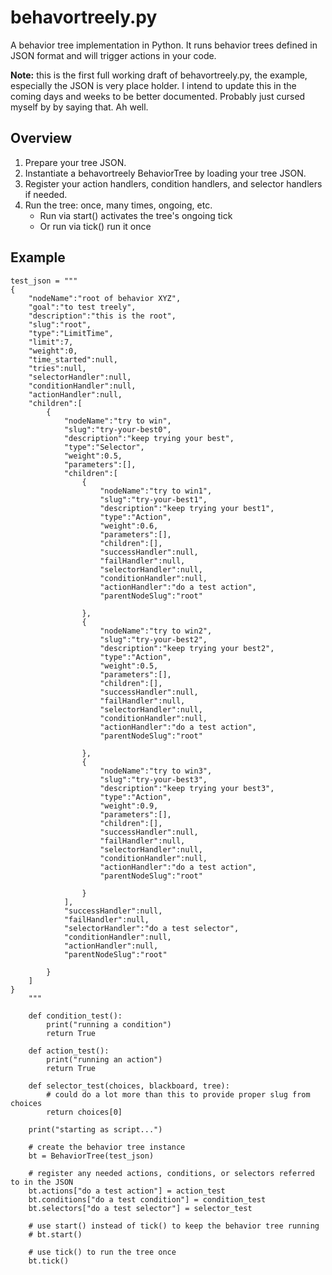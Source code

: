 # behavortreely.py

A behavior tree implementation in Python. It runs behavior trees defined in JSON format and will trigger actions in your code.

**Note:** this is the first full working draft of behavortreely.py, the example, especially the JSON is very place holder. I intend to update this in the coming days and weeks to be better documented. Probably just cursed myself by by saying that. Ah well.

## Overview

1) Prepare your tree JSON.
2) Instantiate a behavortreely BehaviorTree by loading your tree JSON.
3) Register your action handlers, condition handlers, and selector handlers if needed.
4) Run the tree: once, many times, ongoing, etc.
    - Run via start() activates the tree's ongoing tick
    - Or run via tick() run it once

## Example

    test_json = """
    {
        "nodeName":"root of behavior XYZ",
        "goal":"to test treely",
        "description":"this is the root",
        "slug":"root",
        "type":"LimitTime",
        "limit":7,
        "weight":0,
        "time_started":null,
        "tries":null,
        "selectorHandler":null,
        "conditionHandler":null,
        "actionHandler":null,
        "children":[
            {
                "nodeName":"try to win",
                "slug":"try-your-best0",
                "description":"keep trying your best",
                "type":"Selector",
                "weight":0.5,
                "parameters":[],
                "children":[
                    {
                        "nodeName":"try to win1",
                        "slug":"try-your-best1",
                        "description":"keep trying your best1",
                        "type":"Action",
                        "weight":0.6,
                        "parameters":[],
                        "children":[],
                        "successHandler":null,
                        "failHandler":null,
                        "selectorHandler":null,
                        "conditionHandler":null,
                        "actionHandler":"do a test action",
                        "parentNodeSlug":"root"

                    },
                    {
                        "nodeName":"try to win2",
                        "slug":"try-your-best2",
                        "description":"keep trying your best2",
                        "type":"Action",
                        "weight":0.5,
                        "parameters":[],
                        "children":[],
                        "successHandler":null,
                        "failHandler":null,
                        "selectorHandler":null,
                        "conditionHandler":null,
                        "actionHandler":"do a test action",
                        "parentNodeSlug":"root"

                    },
                    {
                        "nodeName":"try to win3",
                        "slug":"try-your-best3",
                        "description":"keep trying your best3",
                        "type":"Action",
                        "weight":0.9,
                        "parameters":[],
                        "children":[],
                        "successHandler":null,
                        "failHandler":null,
                        "selectorHandler":null,
                        "conditionHandler":null,
                        "actionHandler":"do a test action",
                        "parentNodeSlug":"root"

                    }
                ],
                "successHandler":null,
                "failHandler":null,
                "selectorHandler":"do a test selector",
                "conditionHandler":null,
                "actionHandler":null,
                "parentNodeSlug":"root"

            }
        ]
    }
        """

        def condition_test():
            print("running a condition")
            return True

        def action_test():
            print("running an action")
            return True

        def selector_test(choices, blackboard, tree):
            # could do a lot more than this to provide proper slug from choices
            return choices[0]

        print("starting as script...")

        # create the behavior tree instance
        bt = BehaviorTree(test_json)

        # register any needed actions, conditions, or selectors referred to in the JSON
        bt.actions["do a test action"] = action_test
        bt.conditions["do a test condition"] = condition_test
        bt.selectors["do a test selector"] = selector_test

        # use start() instead of tick() to keep the behavior tree running
        # bt.start()

        # use tick() to run the tree once
        bt.tick()